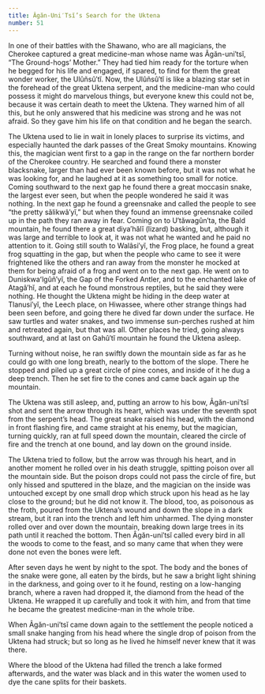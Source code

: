 ```yaml
---
title: Âgăn-Uni′Tsĭ’s Search for the Uktena
number: 51
---
```

In one of their battles with the Shawano, who are all magicians, the Cherokee captured a great medicine-man whose name was Âgăn-uni′tsĭ, “The Ground-hogs’ Mother.” They had tied him ready for the torture when he begged for his life and engaged, if spared, to find for them the great wonder worker, the Ulûñsû′tĭ. Now, the Ulûñsû′tĭ is like a blazing star set in the forehead of the great Uktena serpent, and the medicine-man who could possess it might do marvelous things, but everyone knew this could not be, because it was certain death to meet the Uktena. They warned him of all this, but he only answered that his medicine was strong and he was not afraid. So they gave him his life on that condition and he began the search.

The Uktena used to lie in wait in lonely places to surprise its victims, and especially haunted the dark passes of the Great Smoky mountains. Knowing this, the magician went first to a gap in the range on the far northern border of the Cherokee country. He searched and found there a monster blacksnake, larger than had ever been known before, but it was not what he was looking for, and he laughed at it as something too small for notice. Coming southward to the next gap he found there a great moccasin snake, the largest ever seen, but when the people wondered he said it was nothing. In the next gap he found a greensnake and called the people to see “the pretty sălikwâ′yĭ,” but when they found an immense greensnake coiled up in the path they ran away in fear. Coming on to U′tăwagûn′ta, the Bald mountain, he found there a great diya′hălĭ (lizard) basking, but, although it was large and terrible to look at, it was not what he wanted and he paid no attention to it. Going still south to Walâsi′yĭ, the Frog place, he found a great frog squatting in the gap, but when the people who came to see it were frightened like the others and ran away from the monster he mocked at them for being afraid of a frog and went on to the next gap. He went on to Duniskwaʻlgûñ′yĭ, the Gap of the Forked Antler, and to the enchanted lake of Atagâ′hĭ, and at each he found monstrous reptiles, but he said they were nothing. He thought the Uktena might be hiding in the deep water at Tlanusi′yĭ, the Leech place, on Hiwassee, where other strange things had been seen before, and going there he dived far down under the surface. He saw turtles and water snakes, and two immense sun-perches rushed at him and retreated again, but that was all. Other places he tried, going always southward, and at last on Gahû′tĭ mountain he found the Uktena asleep.

Turning without noise, he ran swiftly down the mountain side as far as he could go with one long breath, nearly to the bottom of the slope. There he stopped and piled up a great circle of pine cones, and inside of it he dug a deep trench. Then he set fire to the cones and came back again up the mountain.

The Uktena was still asleep, and, putting an arrow to his bow, Âgăn-uni′tsĭ shot and sent the arrow through its heart, which was under the seventh spot from the serpent’s head. The great snake raised his head, with the diamond in front flashing fire, and came straight at his enemy, but the magician, turning quickly, ran at full speed down the mountain, cleared the circle of fire and the trench at one bound, and lay down on the ground inside.

The Uktena tried to follow, but the arrow was through his heart, and in another moment he rolled over in his death struggle, spitting poison over all the mountain side. But the poison drops could not pass the circle of fire, but only hissed and sputtered in the blaze, and the magician on the inside was untouched except by one small drop which struck upon his head as he lay close to the ground; but he did not know it. The blood, too, as poisonous as the froth, poured from the Uktena’s wound and down the slope in a dark stream, but it ran into the trench and left him unharmed. The dying monster rolled over and over down the mountain, breaking down large trees in its path until it reached the bottom. Then Âgăn-uni′tsĭ called every bird in all the woods to come to the feast, and so many came that when they were done not even the bones were left.

After seven days he went by night to the spot. The body and the bones of the snake were gone, all eaten by the birds, but he saw a bright light shining in the darkness, and going over to it he found, resting on a low-hanging branch, where a raven had dropped it, the diamond from the head of the Uktena. He wrapped it up carefully and took it with him, and from that time he became the greatest medicine-man in the whole tribe.

When Âgăn-uni′tsĭ came down again to the settlement the people noticed a small snake hanging from his head where the single drop of poison from the Uktena had struck; but so long as he lived he himself never knew that it was there.

Where the blood of the Uktena had filled the trench a lake formed afterwards, and the water was black and in this water the women used to dye the cane splits for their baskets.
